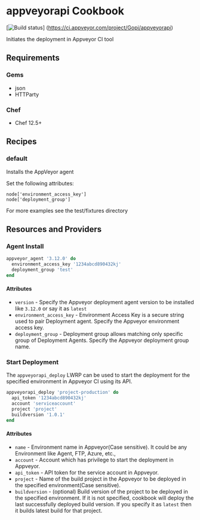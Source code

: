 # appveyorapi Cookbook

[![Build status](https://ci.appveyor.com/api/projects/status/pjsvg21lu5knixg6?svg=true)]
(https://ci.appveyor.com/project/Gopi/appveyorapi)

Initiates the deployment in Appveyor CI tool

## Requirements
### Gems
- json
- HTTParty

### Chef
- Chef 12.5+

## Recipes
### default  
Installs the AppVeyor agent

Set the following attributes:
```
node['environment_access_key']
node['deployment_group']
```

For more examples see the test/fixtures directory

## Resources and Providers
### Agent Install
```ruby
appveyor_agent '3.12.0' do
  environment_access_key '1234abcd890432kj'
  deployment_group 'test'
end
```
#### Attributes
- `version` - Specify the Appveyor deployment agent version to be installed like `3.12.0` or say it as `latest`
- `environment_access_key` - Environment Access Key is a secure string used to pair Deployment agent. Specify the Appveyor environment access key.
- `deployment_group` - Deployment group allows matching only specific group of Deployment Agents. Specify the Appveyor deployment group name.

### Start Deployment
The `appveyorapi_deploy` LWRP can be used to start the deployment for the specified environment in Appveyor CI using its API.

```ruby
appveyorapi_deploy 'project-production' do
  api_token '1234abcd890432kj'
  account 'serviceaccount'
  project 'project'
  buildversion '1.0.1'
end
```

#### Attributes
- `name` - Environment name in Appveyor(Case sensitive). It could be any Environment like Agent, FTP, Azure, etc.,
- `account` - Account which has privilege to start the deployment in Appveyor.
- `api_token` - API token for the service account in Appveyor.
- `project` - Name of the build project in the Appveyor to be deployed in the specified environment(Case sensitive).
- `buildversion` - (optional) Build version of the project to be deployed in the specified environment. If it is not specified, cookbook will deploy the last successfully deployed build version. If you specify it as `latest` then it builds latest build for that project.
